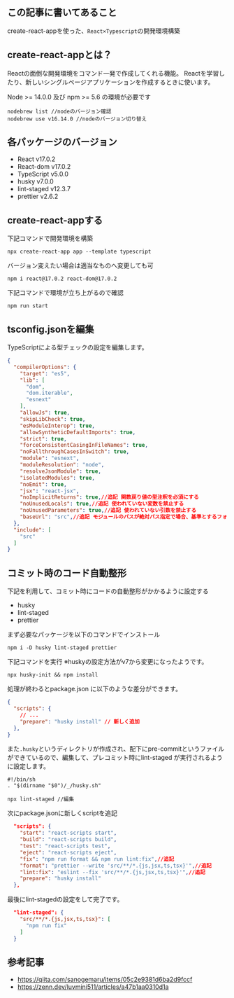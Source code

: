 ## この記事に書いてあること
create-react-appを使った、`React×Typescript`の開発環境構築

## create-react-appとは？
Reactの面倒な開発環境をコマンド一発で作成してくれる機能。
Reactを学習したり、新しいシングルページアプリケーションを作成するときに使います。

Node >= 14.0.0 及び npm >= 5.6 の環境が必要です

```
nodebrew list //nodeのバージョン確認
nodebrew use v16.14.0 //nodeのバージョン切り替え
```

## 各パッケージのバージョン
- React v17.0.2
- React-dom v17.0.2
- TypeScript v5.0.0
- husky v7.0.0
- lint-staged v12.3.7
- prettier v2.6.2

## create-react-appする
下記コマンドで開発環境を構築
```
npx create-react-app app --template typescript
```

バージョン変えたい場合は適当なものへ変更しても可
```
npm i react@17.0.2 react-dom@17.0.2
```

下記コマンドで環境が立ち上がるので確認
```
npm run start
```

## tsconfig.jsonを編集
TypeScriptによる型チェックの設定を編集します。

```json:tsconfig.json
{
  "compilerOptions": {
    "target": "es5",
    "lib": [
      "dom",
      "dom.iterable",
      "esnext"
    ],
    "allowJs": true,
    "skipLibCheck": true,
    "esModuleInterop": true,
    "allowSyntheticDefaultImports": true,
    "strict": true,
    "forceConsistentCasingInFileNames": true,
    "noFallthroughCasesInSwitch": true,
    "module": "esnext",
    "moduleResolution": "node",
    "resolveJsonModule": true,
    "isolatedModules": true,
    "noEmit": true,
    "jsx": "react-jsx",
    "noImplicitReturns": true,//追記 関数戻り値の型注釈を必須にする
    "noUnusedLocals": true,//追記 使われていない変数を禁止する
    "noUnusedParameters": true,//追記 使われていない引数を禁止する
    "baseUrl": "src",//追記 モジュールのパスが絶対パス指定で場合、基準とするフォルダ
  },
  "include": [
    "src"
  ]
}
```

## コミット時のコード自動整形
下記を利用して、コミット時にコードの自動整形がかかるように設定する

- husky
- lint-staged
- prettier

まず必要なパッケージを以下のコマンドでインストール

```
npm i -D husky lint-staged prettier
```

下記コマンドを実行
※huskyの設定方法がv7から変更になったようです。

```
npx husky-init && npm install
```

処理が終わるとpackage.json に以下のような差分ができます。

```json:package.json
{
  "scripts": {
    // ...
    "prepare": "husky install" // 新しく追加
  },
}
```

また`.husky`というディレクトリが作成され、配下にpre-commitというファイルができているので、編集して、プレコミット時にlint-staged が実行されるように設定します。

```
#!/bin/sh
. "$(dirname "$0")/_/husky.sh"

npx lint-staged //編集
```

次にpackage.jsonに新しくscriptを追記

```json:package.json
  "scripts": {
    "start": "react-scripts start",
    "build": "react-scripts build",
    "test": "react-scripts test",
    "eject": "react-scripts eject",
    "fix": "npm run format && npm run lint:fix",//追記
    "format": "prettier --write 'src/**/*.{js,jsx,ts,tsx}'",//追記
    "lint:fix": "eslint --fix 'src/**/*.{js,jsx,ts,tsx}'",//追記
    "prepare": "husky install"
  },
```

最後にlint-stagedの設定をして完了です。

```json:package.json
  "lint-staged": {
    "src/**/*.{js,jsx,ts,tsx}": [
      "npm run fix"
    ]
  }
```

## 参考記事
- https://qiita.com/sanogemaru/items/05c2e9381d6ba2d9fccf
- https://zenn.dev/luvmini511/articles/a47b1aa0310d1a
